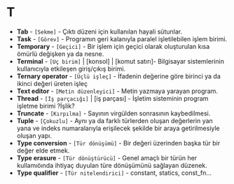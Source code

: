 # **T**

* **Tab** - `[Sekme]` - Çıktı düzeni için kullanılan hayali sütunlar.
* **Task** - `[Görev]` - Programın geri kalanıyla paralel işletilebilen işlem birimi.
* **Temporary** - `[Geçici]` - Bir işlem için geçici olarak oluşturulan kısa ömürlü değişken ya da nesne.
* **Terminal** - `[Uç birim]` | [konsol] | [komut satırı]- Bilgisayar sistemlerinin kullanıcıyla etkileşen giriş/çıkış birimi.
* **Ternary operator** - `[Üçlü işleç]` - İfadenin değerine göre birinci ya da ikinci değeri üreten işleç
* **Text editor** - `[Metin düzenleyici]` - Metin yazmaya yarayan program.
* **Thread** - `[İş parçacığı]` | [iş parçası] - İşletim sisteminin program işletme birimi ?İşlik?
* **Truncate** - `[Kırpılma]` - Sayının virgülden sonrasının kaybedilmesi.
* **Tuple** - `[Çokuzlu]` - Aynı ya da farklı türlerden oluşan değerlerin yan yana ve indeks numaralarıyla erişilecek şekilde bir araya getirilmesiyle oluşan yapı.
* **Type conversion** - `[Tür dönüşümü]` - Bir değeri üzerinden başka tür bir değer elde etmek.
* **Type erasure** - `[Tür dönüştürücü]` - Genel amaçlı bir türün her kullamıöında ihtiyaç duyulan türe dönüşümünü sağlayan düzenek.
* **Type qualifier** - `[Tür nitelendirici]` - constant, statics, const_fn... 

